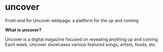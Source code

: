 # uncover
Front-end for Uncover webpage: a platform for the up and coming

<b> What is uncover? </b>

Uncover is a digital magazine focused on revealing anything up and coming. Each week, Uncover showcases various featured songs, artists, foods, etc.
